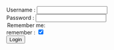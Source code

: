 <html>
  <head>
    <head>
   <link href="style2.css" rel="stylesheet" /> 
    </head>
	<body>
      <form action = " " method = "POST">
        <div class = "mb - 8" >
          <label for="username" > Username : </label> 
          <input type="text" id="username" name="username" required minlength="5" />
            </div>
        <div class = "mb - 8" >
          <label for="password" > Password : </label>
          <input type="text" id="password" name="password" required minlength="5" />
            </div>
  <legend>Remember me:</legend>

  <div>
  <label for="rememberme" > remember : </label> 
    <input type="checkbox" id="rememberme" name="rememberme" checked />
  </div>
<button class="btn" type="button">Login</button>
  </body>
</html>
